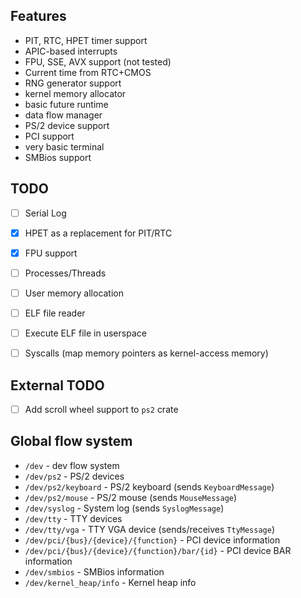 ## Features
- PIT, RTC, HPET timer support
- APIC-based interrupts
- FPU, SSE, AVX support (not tested)
- Current time from RTC+CMOS
- RNG generator support
- kernel memory allocator
- basic future runtime
- data flow manager
- PS/2 device support
- PCI support
- very basic terminal
- SMBios support

## TODO
- [ ] Serial Log
- [X] HPET as a replacement for PIT/RTC
- [X] FPU support

- [ ] Processes/Threads
- [ ] User memory allocation
- [ ] ELF file reader
- [ ] Execute ELF file in userspace
- [ ] Syscalls (map memory pointers as kernel-access memory)

## External TODO
- [ ] Add scroll wheel support to `ps2` crate

## Global flow system
- `/dev` - dev flow system
- `/dev/ps2` - PS/2 devices
- `/dev/ps2/keyboard` - PS/2 keyboard (sends `KeyboardMessage`)
- `/dev/ps2/mouse` - PS/2 mouse (sends `MouseMessage`)
- `/dev/syslog` - System log (sends `SyslogMessage`)
- `/dev/tty` - TTY devices
- `/dev/tty/vga` - TTY VGA device (sends/receives `TtyMessage`)
- `/dev/pci/{bus}/{device}/{function}` - PCI device information
- `/dev/pci/{bus}/{device}/{function}/bar/{id}` - PCI device BAR information
- `/dev/smbios` - SMBios information
- `/dev/kernel_heap/info` - Kernel heap info